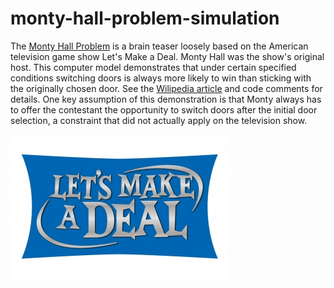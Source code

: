 # monty-hall-problem-simulation

The [Monty Hall Problem](https://en.wikipedia.org/wiki/Monty_Hall_problem) is a brain teaser loosely based on the American television game show Let's Make a Deal.  Monty Hall was the show's original host.
This computer model demonstrates that under certain specified conditions switching doors is always more likely to win than sticking with the originally chosen door.  See the [Wilipedia article](https://en.wikipedia.org/wiki/Monty_Hall_problem) and code comments for details.  One key assumption of this demonstration is that Monty always has to offer the contestant the opportunity to switch doors after the initial door selection, a constraint that did not actually apply on the television show.

![](LMADlogo2011.jpg)

